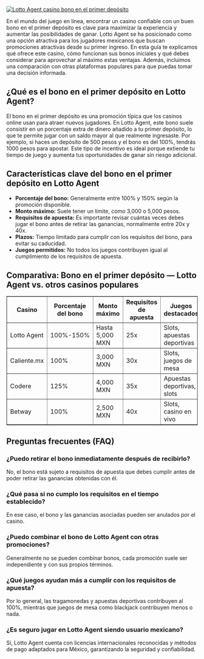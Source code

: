 [![Lotto Agent casino bono en el primer depósito](https://123-caf.pages.dev/gitsignup.png)](https://vrmoo.ru/Bt82HjjY)

<p>En el mundo del juego en línea, encontrar un casino confiable con un buen bono en el primer depósito es clave para maximizar la experiencia y aumentar las posibilidades de ganar. Lotto Agent se ha posicionado como una opción atractiva para los jugadores mexicanos que buscan promociones atractivas desde su primer ingreso. En esta guía te explicamos qué ofrece este casino, cómo funcionan sus bonos iniciales y qué debes considerar para aprovechar al máximo estas ventajas. Además, incluimos una comparación con otras plataformas populares para que puedas tomar una decisión informada.</p>  <h2>¿Qué es el bono en el primer depósito en Lotto Agent?</h2> <p>El bono en el primer depósito es una promoción típica que los casinos online usan para atraer nuevos jugadores. En Lotto Agent, este bono suele consistir en un porcentaje extra de dinero añadido a tu primer depósito, lo que te permite jugar con un saldo mayor al que realmente ingresaste. Por ejemplo, si haces un depósito de 500 pesos y el bono es del 100%, tendrás 1000 pesos para apostar. Este tipo de incentivo es ideal porque extiende tu tiempo de juego y aumenta tus oportunidades de ganar sin riesgo adicional.</p>  <h2>Características clave del bono en el primer depósito en Lotto Agent</h2> <ul>   <li><strong>Porcentaje del bono:</strong> Generalmente entre 100% y 150% según la promoción disponible.</li>   <li><strong>Monto máximo:</strong> Suele tener un límite, como 3,000 o 5,000 pesos.</li>   <li><strong>Requisitos de apuesta:</strong> Es importante revisar cuántas veces debes jugar el bono antes de retirar las ganancias, normalmente entre 20x y 40x.</li>   <li><strong>Plazos:</strong> Tiempo limitado para cumplir con los requisitos del bono, para evitar su caducidad.</li>   <li><strong>Juegos permitidos:</strong> No todos los juegos contribuyen igual al cumplimiento de los requisitos de apuesta.</li> </ul>  <h2>Comparativa: Bono en el primer depósito — Lotto Agent vs. otros casinos populares</h2> <table border="1" cellspacing="0" cellpadding="8">   <thead>     <tr>       <th>Casino</th>       <th>Porcentaje del bono</th>       <th>Monto máximo</th>       <th>Requisitos de apuesta</th>       <th>Juegos destacados</th>     </tr>   </thead>   <tbody>     <tr>       <td>Lotto Agent</td>       <td>100%-150%</td>       <td>Hasta 5,000 MXN</td>       <td>25x</td>       <td>Slots, apuestas deportivas</td>     </tr>     <tr>       <td>Caliente.mx</td>       <td>100%</td>       <td>3,000 MXN</td>       <td>30x</td>       <td>Slots, juegos de mesa</td>     </tr>     <tr>       <td>Codere</td>       <td>125%</td>       <td>4,000 MXN</td>       <td>35x</td>       <td>Apuestas deportivas, slots</td>     </tr>     <tr>       <td>Betway</td>       <td>100%</td>       <td>2,500 MXN</td>       <td>40x</td>       <td>Slots, casino en vivo</td>     </tr>   </tbody> </table>  <h2>Preguntas frecuentes (FAQ)</h2>  <h3>¿Puedo retirar el bono inmediatamente después de recibirlo?</h3> <p>No, el bono está sujeto a requisitos de apuesta que debes cumplir antes de poder retirar las ganancias obtenidas con él.</p>  <h3>¿Qué pasa si no cumplo los requisitos en el tiempo establecido?</h3> <p>En ese caso, el bono y las ganancias asociadas pueden ser anulados por el casino.</p>  <h3>¿Puedo combinar el bono de Lotto Agent con otras promociones?</h3> <p>Generalmente no se pueden combinar bonos, cada promoción suele ser independiente y con sus propios términos.</p>  <h3>¿Qué juegos ayudan más a cumplir con los requisitos de apuesta?</h3> <p>Por lo general, las tragamonedas y apuestas deportivas contribuyen al 100%, mientras que juegos de mesa como blackjack contribuyen menos o nada.</p>  <h3>¿Es seguro jugar en Lotto Agent siendo usuario mexicano?</h3> <p>Sí, Lotto Agent cuenta con licencias internacionales reconocidas y métodos de pago adaptados para México, garantizando la seguridad y confiabilidad.</p>